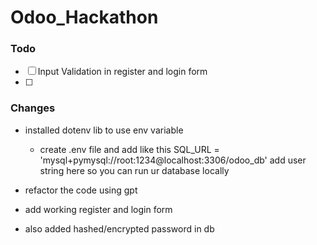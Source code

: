 # Odoo_Hackathon

### Todo
-   [ ] Input Validation in register and login form
-   [ ] 

### Changes
- installed dotenv lib to use env variable 
    - create .env file and add like this SQL_URL = 'mysql+pymysql://root:1234@localhost:3306/odoo_db' add user string here so you can run ur database locally

- refactor the code using gpt

- add working register and login form 

- also added hashed/encrypted password in db